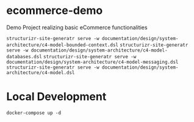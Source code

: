 # ecommerce-demo
Demo Project realizing basic eCommerce functionalities

`structurizr-site-generatr serve -w documentation/design/system-architecture/c4-model-bounded-context.dsl`
`structurizr-site-generatr serve -w documentation/design/system-architecture/c4-model-databases.dsl`
`structurizr-site-generatr serve -w documentation/design/system-architecture/c4-model-messaging.dsl`
`structurizr-site-generatr serve -w documentation/design/system-architecture/c4-model.dsl`


# Local Development

`docker-compose up -d`